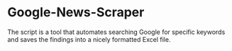 # Google-News-Scraper
 The script is a tool that automates searching Google for specific keywords and saves the findings into a nicely formatted Excel file.
